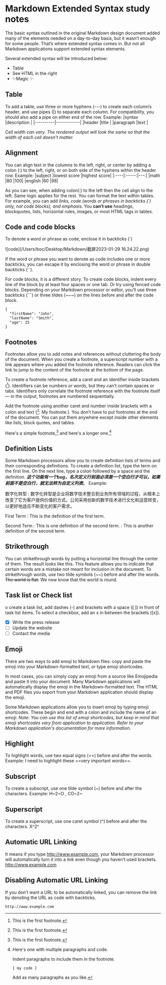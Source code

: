 # Markdown Extended Syntax study notes

The basic syntax outlined in the original Markdown design document added many of the elements needed on a day-to-day basis, but it wasn’t enough for some people. That’s where extended syntax comes in. But not all Markdown applications support extended syntax elements. 

Several extended syntax will be introduced below:
- Table
- See HTML in the right
- ✨Magic ✨

## Table
To add a table, use three or more hyphens (---) to create each column’s header, and use pipes (|) to separate each column. For compatibility, you should also add a pipe on either end of the row.
Example:
|syntax    |description |
|----------|------------|
|header    |title       |
|paragraph |text        |

_Cell width can vary. The rendered output will look the same so that the width of each cell doesn't matter._

## Alignment
You can align text in the columns to the left, right, or center by adding a colon (:) to the left, right, or on both side of the hyphens within the header row.
Example:
|subject    |lowest score |highest score|
|:----|:-----:|---:|
|math   |80       |100|
|english |60      |98|

As you can see, when adding colon(:) to the left then the cell align to the left. Same logic applies for the rest. 
You can format the text within tables. For example, you can add _links, code (words or phrases in backticks (`) only, not code blocks), and emphasis._
You **can’t use** headings, blockquotes, lists, horizontal rules, images, or most HTML tags in tables.

## Code and code blocks
To denote a word or phrase as code, enclose it in backticks (`)

![code](/Users/boc/Desktop/Markdown/截屏2023-01-29 16.24.22.png)

If the word or phrase you want to denote as code includes one or more backticks, you can escape it by enclosing the word or phrase in double backticks (``).

For code blocks, it is a different story. To create code blocks, indent every line of the block by at least four spaces or one tab. Or try using fenced code blocks. Depending on your Markdown processor or editor, you’ll use three backticks (```) or three tildes (~~~) on the lines before and after the code block.
```
{
  "firstName": "John",
  "lastName": "Smith",
  "age": 25
}
```

## Footnotes
Footnotes allow you to add notes and references without cluttering the body of the document. When you create a footnote, a superscript number with a link appears where you added the footnote reference. Readers can click the link to jump to the content of the footnote at the bottom of the page.

To create a footnote reference, add a caret and an identifier inside brackets ([^1]). Identifiers can be numbers or words, but they can’t contain spaces or tabs. Identifiers only correlate the footnote reference with the footnote itself — in the output, footnotes are numbered sequentially.

Add the footnote using another caret and number inside brackets with a colon and text ([^1]: My footnote.). You don’t have to put footnotes at the end of the document. You can put them anywhere except inside other elements like lists, block quotes, and tables.

Here's a simple footnote,[^1] and here's a longer one.[^bignote]

[^1]: This is the first footnote.

[^bignote]: Here's one with multiple paragraphs and code.

    Indent paragraphs to include them in the footnote.

    `{ my code }`

    Add as many paragraphs as you like.

## Definition Lists
Some Markdown processors allow you to create definition lists of terms and their corresponding definitions. To create a definition list, type the term on the first line. On the next line, type a colon followed by a space and the definition. **_这个功能有一个bug，名次定义行前面必须是一个空白行才可以，如果前面不是空白行，就无法转为自定义列表_**。
Example:

数字化转型
: 数字化转型是企业将数字技术整合到业务所有领域的过程，从根本上改变了它为客户提供价值的方式。公司采用创新的数字技术进行文化和运营转变，以更好地适应不断变化的客户需求。

First Term
: This is the definition of the first term.

Second Term
: This is one definition of the second term.
: This is another definition of the second term.

## Strikethrough
You can strikethrough words by putting a horizontal line through the center of them. The result looks like this. This feature allows you to indicate that certain words are a mistake not meant for inclusion in the document. To strikethrough words, use two tilde symbols (~~) before and after the words.
~~The world is flat.~~ We now know that the world is round.

## Task list or Check list
o create a task list, add dashes (-) and brackets with a space ([ ]) in front of task list items. To select a checkbox, add an x in between the brackets ([x]).
- [x] Write the press release
- [ ] Update the website
- [ ] Contact the media

## Emoji
There are two ways to add emoji to Markdown files: copy and paste the emoji into your Markdown-formatted text, or type emoji shortcodes.

In most cases, you can simply copy an emoji from a source like Emojipedia and paste it into your document. Many Markdown applications will automatically display the emoji in the Markdown-formatted text. The HTML and PDF files you export from your Markdown application should display the emoji.

Some Markdown applications allow you to insert emoji by typing emoji shortcodes. These begin and end with a colon and include the name of an emoji.
_Note: You can use this list of emoji shortcodes, but keep in mind that emoji shortcodes vary from application to application. Refer to your Markdown application's documentation for more information._

## Highlight
To highlight words, use two equal signs (==) before and after the words.
Example: I need to highlight these ==very important words==.

## Subscript
To create a subscript, use one tilde symbol (~) before and after the characters.
Example: H~2~O , CO~2~

## Superscript
To create a superscript, use one caret symbol (^) before and after the characters.
X^2^

## Automatic URL Linking
It means if you type http://www.example.com, your Markdown processor will automatically turn it into a link even though you haven’t used brackets.
http://www.example.com

## Disabling Automatic URL Linking
If you don’t want a URL to be automatically linked, you can remove the link by denoting the URL as code with backticks.

`http://www.example.com`
